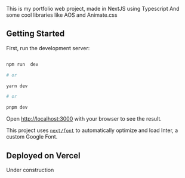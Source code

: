 
This is my portfolio web project, made in NextJS using Typescript
And some cool libraries like AOS and Animate.css

  

## Getting Started

  

First, run the development server:

  

```bash

npm run  dev

# or

yarn dev

# or

pnpm dev

```

  

Open [http://localhost:3000](http://localhost:3000) with your browser to see the result.

  



  

This project uses [`next/font`](https://nextjs.org/docs/basic-features/font-optimization) to automatically optimize and load Inter, a custom Google Font.

  

## Deployed on Vercel

Under construction
